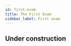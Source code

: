```yaml
---
id: first-exam
title: The First Exam
sidebar_label: First exam
---
```

  



  ## Under construction
  
